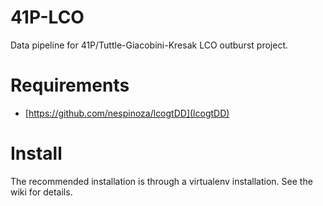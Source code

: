 # 41P-LCO
Data pipeline for 41P/Tuttle-Giacobini-Kresak LCO outburst project.

# Requirements
* [https://github.com/nespinoza/lcogtDD](lcogtDD)

# Install
The recommended installation is through a virtualenv installation.  See the wiki for details.
